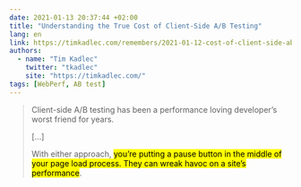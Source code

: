 ```yaml
---
date: 2021-01-13 20:37:44 +02:00
title: "Understanding the True Cost of Client-Side A/B Testing"
lang: en
link: https://timkadlec.com/remembers/2021-01-12-cost-of-client-side-ab-testing/
authors:
  - name: "Tim Kadlec"
    twitter: "tkadlec"
    site: "https://timkadlec.com/"
tags: [WebPerf, AB test]
---
```


> Client-side A/B testing has been a performance loving developer’s worst friend for years.
> 
> […]
> 
> With either approach, <mark>you’re putting a pause button in the middle of your page load process. They can wreak havoc on a site’s performance</mark>.